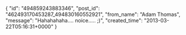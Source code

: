  {
   "id": "494859243883346",
   "post_id": "462493170453287_494830160552921",
   "from_name": "Adam Thomas",
   "message": "Hahahahaha.... noice..... ;)",
   "created_time": "2013-03-22T05:16:31+0000"
 }
